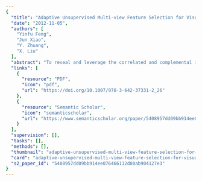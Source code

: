 ```yaml
---
{
  "title": "Adaptive Unsupervised Multi-view Feature Selection for Visual Concept Recognition",
  "date": "2012-11-05",
  "authors": [
    "Yinfu Feng",
    "Jun Xiao",
    "Y. Zhuang",
    "X. Liu"
  ],
  "abstract": "To reveal and leverage the correlated and complemental information between different views, a great amount of multi-view learning algorithms have been proposed in recent years. However, unsupervised feature selection in multi-view learning is still a challenge due to lack of data labels that could be utilized to select the discriminative features. Moreover, most of the traditional feature selection methods are developed for the single-view data, and are not directly applicable to the multi-view data. Therefore, we propose an unsupervised learning method called Adaptive Unsupervised Multi-view Feature Selection (AUMFS) in this paper. AUMFS attempts to jointly utilize three kinds of vital information, i.e., data cluster structure, data similarity and the correlations between different views, contained in the original data together for feature selection. To achieve this goal, a robust sparse regression model with the l2,1-norm penalty is introduced to predict data cluster labels, and at the same time, multiple view-dependent visual similar graphs are constructed to flexibly model the visual similarity in each view. Then, AUMFS integrates data cluster labels prediction and adaptive multi-view visual similar graph learning into a unified framework. To solve the objective function of AUMFS, a simple yet efficient iterative method is proposed. We apply AUMFS to three visual concept recognition applications (i.e., social image concept recognition, object recognition and video-based human action recognition) on four benchmark datasets. Experimental results show the proposed method significantly outperforms several state-of-the-art feature selection methods. More importantly, our method is not very sensitive to the parameters and the optimization method converges very fast.",
  "links": [
    {
      "resource": "PDF",
      "icon": "pdf",
      "url": "https://doi.org/10.1007/978-3-642-37331-2_26"
    },
    {
      "resource": "Semantic Scholar",
      "icon": "semanticscholar",
      "url": "https://www.semanticscholar.org/paper/5408957dd09bb914ee076466112d80ab904127e3"
    }
  ],
  "supervision": [],
  "tasks": [],
  "methods": [],
  "thumbnail": "adaptive-unsupervised-multi-view-feature-selection-for-visual-concept-recognition-thumb.jpg",
  "card": "adaptive-unsupervised-multi-view-feature-selection-for-visual-concept-recognition-card.jpg",
  "s2_paper_id": "5408957dd09bb914ee076466112d80ab904127e3"
}
---
```


